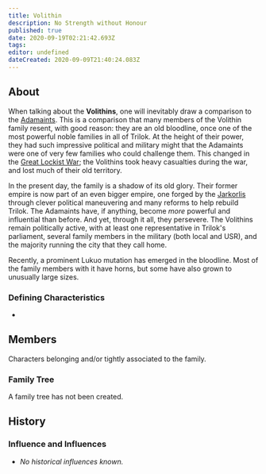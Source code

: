 ```yaml
---
title: Volithin
description: No Strength without Honour
published: true
date: 2020-09-19T02:21:42.693Z
tags: 
editor: undefined
dateCreated: 2020-09-09T21:40:24.083Z
---
```


## About

When talking about the **Volithins**, one will inevitably draw a comparison to the [Adamaints](/genealogy/adamaint "wikilink"). This is a comparison that many members of the Volithin family resent, with good reason: they are an old bloodline, once one of the most powerful noble families in all of Trilok. At the height of their power, they had such impressive political and military might that the Adamaints were one of very few families who could challenge them. This changed in the [Great Lockist War](/history/great-lockist-War "wikilink"); the Volithins took heavy casualties during the war, and lost much of their old territory.

In the present day, the family is a shadow of its old glory. Their former empire is now part of an even bigger empire, one forged by the [Jarkorlis](/genealogy/jarkorli "wikilink") through clever political maneuvering and many reforms to help rebuild Trilok. The Adamaints have, if anything, become *more* powerful and influential than before. And yet, through it all, they persevere. The Volithins remain politically active, with at least one representative in Trilok's parliament, several family members in the military (both local and USR), and the majority running the city that they call home.

Recently, a prominent Lukuo mutation has emerged in the bloodline. Most of the family members with it have horns, but some have also grown to unusually large sizes.

### Defining Characteristics

-

## Members

Characters belonging and/or tightly associated to the family.

### Family Tree

A family tree has not been created.

## History

### Influence and Influences

- *No historical influences known.*